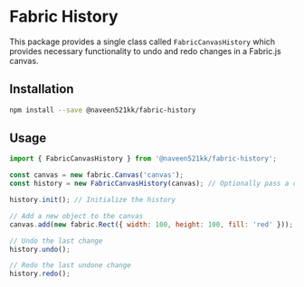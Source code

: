 # Fabric History

This package provides a single class called `FabricCanvasHistory` which
provides necessary functionality to undo and redo changes in a Fabric.js
canvas.

## Installation

```bash
npm install --save @naveen521kk/fabric-history
```

## Usage

```javascript
import { FabricCanvasHistory } from '@naveen521kk/fabric-history';

const canvas = new fabric.Canvas('canvas');
const history = new FabricCanvasHistory(canvas); // Optionally pass a callback function to get notified when history changes

history.init(); // Initialize the history

// Add a new object to the canvas
canvas.add(new fabric.Rect({ width: 100, height: 100, fill: 'red' }));

// Undo the last change
history.undo();

// Redo the last undone change
history.redo();
```

